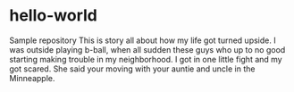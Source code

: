 # hello-world
Sample repository
This is story all about how my life got turned upside. I was outside playing b-ball, when all sudden these guys who up to no good starting making trouble in my neighborhood. I got in one little fight and my got scared. She said your moving with your auntie and uncle in the Minneapple. 
